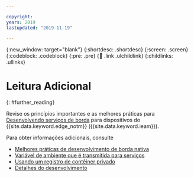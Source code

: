 ```yaml
---

copyright:
years: 2019
lastupdated: "2019-11-19"

---
```


{:new_window: target="blank"}
{:shortdesc: .shortdesc}
{:screen: .screen}
{:codeblock: .codeblock}
{:pre: .pre}
{:child: .link .ulchildlink}
{:childlinks: .ullinks}

# Leitura Adicional
{: #further_reading}

Revise os princípios importantes e as melhores práticas para [Desenvolvendo serviços de borda](developing_edge_services.md) para dispositivos do {{site.data.keyword.edge_notm}} ({{site.data.keyword.ieam}}).

Para obter informações adicionais, consulte

* [Melhores práticas de desenvolvimento de borda nativa](best_practices.md)
* [Variável de ambiente que é transmitida para serviços](environment_variables.md)
* [Usando um registro de contêiner privado](container_registry.md)
* [Detalhes do desenvolvimento](developing_details.md)
